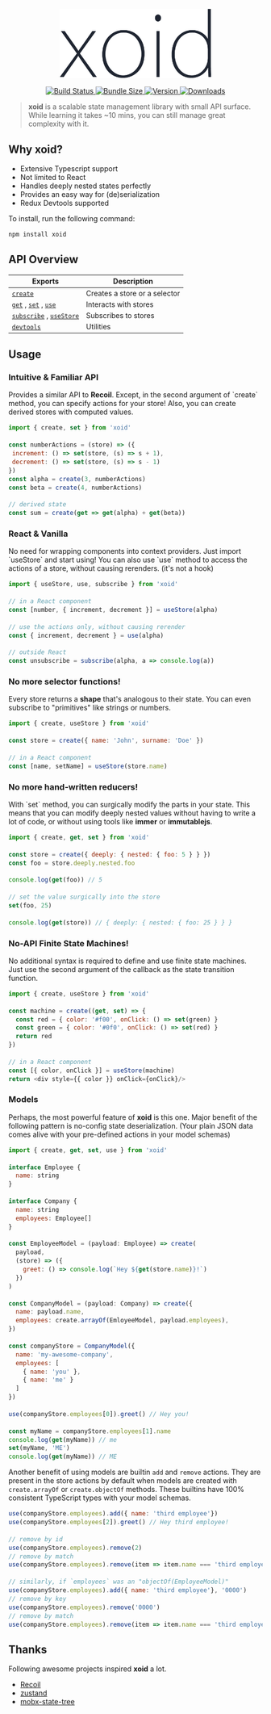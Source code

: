 <p align="center">
  <img width="300" src="logo.png" />
</p> 

<p align="center">
  <a href="https://github.com/onurkerimov/xoid/actions?query=workflow%3ALint" >
    <img alt="Build Status" src="https://img.shields.io/github/workflow/status/onurkerimov/xoid/Lint?style=flat&colorA=293140&colorB=293140">
  </a>
  <a href="https://bundlephobia.com/result?p=xoid" >
    <img alt="Bundle Size" src="https://img.shields.io/bundlephobia/min/xoid?label=bundle%20size&style=flat&colorA=293140&colorB=293140">
  </a>
  <a href="https://www.npmjs.com/package/xoid">
    <img alt="Version" src="https://img.shields.io/npm/v/xoid?style=flat&colorA=293140&colorB=293140">
  </a>
  <a href="https://www.npmjs.com/package/xoid">
    <img alt="Downloads" src="https://img.shields.io/npm/dt/xoid.svg?style=flat&colorA=293140&colorB=293140"/>
  </a>
</p>

> **xoid** is a scalable state management library with small API surface. 
> While learning it takes  ~10 mins, you can still manage great complexity with it.

## Why **xoid**?

- Extensive Typescript support
- Not limited to React
- Handles deeply nested states perfectly
- Provides an easy way for (de)serialization
- Redux Devtools supported

To install, run the following command:

```bash
npm install xoid
```

## API Overview

| Exports 	| Description 	|
|-	|-	|
| [`create`](#create) | Creates a store or a selector |
| [`get`](#get) , [`set`](#set) , [`use`](#use) | Interacts with stores |
| [`subscribe`](#subscribe) , [`useStore`](hooks#usestore) | Subscribes to stores |
| [`devtools`](#devtools) | Utilities |

## Usage

### Intuitive & Familiar API

Provides a similar API to **Recoil**. 
Except, in the second argument of \`create\` method, you can specify actions for your store! Also, you can create derived stores with computed values.

```js
import { create, set } from 'xoid'

const numberActions = (store) => ({
 increment: () => set(store, (s) => s + 1),
 decrement: () => set(store, (s) => s - 1)
})
const alpha = create(3, numberActions)
const beta = create(4, numberActions)

// derived state
const sum = create(get => get(alpha) + get(beta))
```

### React & Vanilla

No need for wrapping components into context providers. 
Just import \`useStore\` and start using! You can also use \`use\` method to access the actions of a store, without causing rerenders. (it's not a hook)

```js
import { useStore, use, subscribe } from 'xoid'

// in a React component
const [number, { increment, decrement }] = useStore(alpha)

// use the actions only, without causing rerender
const { increment, decrement } = use(alpha)

// outside React
const unsubscribe = subscribe(alpha, a => console.log(a))
```

### No more selector functions!

Every store returns a **shape** that's analogous to their state. 
You can even subscribe to "primitives" like strings or numbers.

```js
import { create, useStore } from 'xoid'

const store = create({ name: 'John', surname: 'Doe' })

// in a React component
const [name, setName] = useStore(store.name)
```

### No more hand-written reducers!

With \`set\` method, you can surgically modify the parts in your state.
This means that you can modify deeply nested values without having to write a lot of code, or without using tools like **immer** or **immutablejs**.

```js
import { create, get, set } from 'xoid'

const store = create({ deeply: { nested: { foo: 5 } } })
const foo = store.deeply.nested.foo

console.log(get(foo)) // 5

// set the value surgically into the store
set(foo, 25)

console.log(get(store)) // { deeply: { nested: { foo: 25 } } }
```

### No-API Finite State Machines!
No additional syntax is required to define and use finite state machines. Just use the second argument of the callback as the state transition function.

```js
import { create, useStore } from 'xoid'

const machine = create((get, set) => {
  const red = { color: '#f00', onClick: () => set(green) }
  const green = { color: '#0f0', onClick: () => set(red) }
  return red
})

// in a React component
const [{ color, onClick }] = useStore(machine)
return <div style={{ color }} onClick={onClick}/>
```

### Models 
Perhaps, the most powerful feature of **xoid** is this one. Major benefit of the following pattern is no-config state deserialization. (Your plain JSON data comes alive with your pre-defined actions in your model schemas) 

```js
import { create, get, set, use } from 'xoid'

interface Employee {
  name: string
}

interface Company {
  name: string
  employees: Employee[]
}

const EmployeeModel = (payload: Employee) => create(
  payload, 
  (store) => ({
    greet: () => console.log(`Hey ${get(store.name)}!`)
  })
)

const CompanyModel = (payload: Company) => create({
  name: payload.name,
  employees: create.arrayOf(EmloyeeModel, payload.employees),
})

const companyStore = CompanyModel({
  name: 'my-awesome-company',
  employees: [
    { name: 'you' },
    { name: 'me' }
  ]
})

use(companyStore.employees[0]).greet() // Hey you!

const myName = companyStore.employees[1].name
console.log(get(myName)) // me
set(myName, 'ME')
console.log(get(myName)) // ME
```

Another benefit of using models are builtin `add` and `remove` actions. They are present in the store actions by default when models are created with `create.arrayOf` or `create.objectOf` methods. These builtins have 100% consistent TypeScript types with your model schemas.

```js
use(companyStore.employees).add({ name: 'third employee'})
use(companyStore.employees[2]).greet() // Hey third employee!

// remove by id
use(companyStore.employees).remove(2)
// remove by match
use(companyStore.employees).remove(item => item.name === 'third employee')

// similarly, if `employees` was an "objectOf(EmployeeModel)"
use(companyStore.employees).add({ name: 'third employee'}, '0000')
// remove by key
use(companyStore.employees).remove('0000')
// remove by match
use(companyStore.employees).remove(item => item.name === 'third employee')

```

## Thanks
Following awesome projects inspired **xoid** a lot.
- [Recoil](https://github.com/facebookexperimental/Recoil)
- [zustand](https://github.com/pmndrs/zustand)
- [mobx-state-tree](https://github.com/mobxjs/mobx-state-tree)